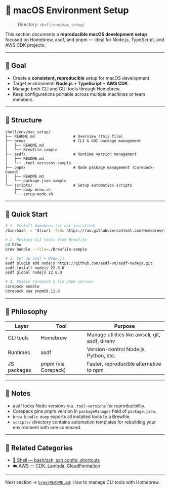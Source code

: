 # 🐚 macOS Environment Setup

> Directory: `shell/env/mac_setup/`

This section documents a **reproducible macOS development setup** focused on Homebrew, asdf, and pnpm — ideal for Node.js, TypeScript, and AWS CDK projects.

---

## 🎯 Goal

* Create a **consistent, reproducible** setup for macOS development.
* Target environment: **Node.js + TypeScript + AWS CDK**.
* Manage both CLI and GUI tools through Homebrew.
* Keep configurations portable across multiple machines or team members.

---

## 📁 Structure

```
shell/env/mac_setup/
├── README.md                 # Overview (this file)
├── brew/                     # CLI & GUI package management
│   ├── README.md
│   └── Brewfile.sample
├── asdf/                     # Runtime version management
│   ├── README.md
│   └── .tool-versions.sample
├── pnpm/                     # Node package management (Corepack-based)
│   ├── README.md
│   └── package.json.sample
└── scripts/                  # Setup automation scripts
    ├── dump-brew.sh
    └── setup-node.sh
```

---

## 🚀 Quick Start

```bash
# 1. Install Homebrew (if not installed)
/bin/bash -c "$(curl -fsSL https://raw.githubusercontent.com/Homebrew/install/HEAD/install.sh)"

# 2. Restore CLI tools from Brewfile
cd brew
brew bundle --file=./Brewfile.sample

# 3. Set up asdf + Node.js
asdf plugin add nodejs https://github.com/asdf-vm/asdf-nodejs.git
asdf install nodejs 22.8.0
asdf global nodejs 22.8.0

# 4. Enable Corepack & fix pnpm version
corepack enable
corepack use pnpm@9.12.0
```

---

## 🧱 Philosophy

| Layer       | Tool                | Purpose                                         |
| ----------- | ------------------- | ----------------------------------------------- |
| CLI tools   | Homebrew            | Manage utilities like awscli, git, asdf, direnv |
| Runtimes    | asdf                | Version-control Node.js, Python, etc.           |
| JS packages | pnpm (via Corepack) | Faster, reproducible alternative to npm         |

---

## 🧰 Notes

* asdf locks Node versions via `.tool-versions` for reproducibility.
* Corepack pins pnpm version in `packageManager` field of `package.json`.
* `brew bundle dump` exports all installed tools to a Brewfile.
* `scripts/` directory contains automation templates for rebuilding your environment with one command.

---

## 🔗 Related Categories

* [🐚 Shell — bash/zsh, ssh config, shortcuts](../..)
* [☁️ AWS — CDK, Lambda, CloudFormation](../../../aws)

---

Next section → [`brew/README.md`](./brew/README.md): How to manage CLI tools with Homebrew.
